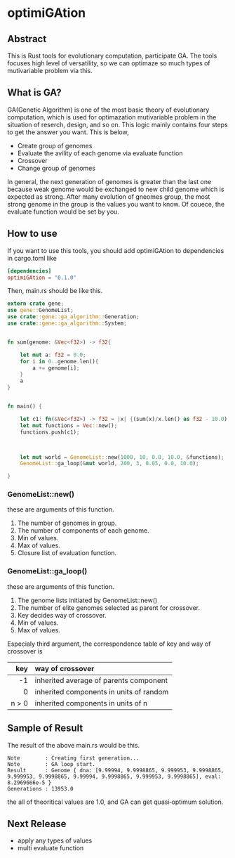 # optimiGAtion

## Abstract

This is Rust tools for evolutionary computation, participate GA. The tools focuses high level of versatility, so we can optimaze so much types of mutivariable problem via this.

## What is GA?

GA(Genetic Algorithm) is one of the most basic theory of evolutionary computation, which is used for optimazation mutivariable problem in the situation of reserch, design, and so on. This logic mainly contains four steps to get the answer you want. This is below,

- Create group of genomes
- Evaluate the avility of each genome via evaluate function
- Crossover
- Change group of genomes

In general, the next generation of genomes is greater than the last one because weak genome would be exchanged to new child genome which is expected as strong. After many evolution of gneomes group, the most strong genome in the group is the values you want to know. Of couece, the evaluate function would be set by you.

## How to use

If you want to use this tools, you should add optimiGAtion to dependencies in cargo.toml like

```Cargo.toml
[dependencies]
optimiGAtion = "0.1.0"
```

Then, main.rs should be like this.

```main.rs
extern crate gene;
use gene::GenomeList;
use crate::gene::ga_algorithm::Generation;
use crate::gene::ga_algorithm::System;


fn sum(genome: &Vec<f32>) -> f32{

    let mut a: f32 = 0.0;
    for i in 0..genome.len(){
        a += genome[i];
    }
    a
}


fn main() {

    let c1: fn(&Vec<f32>) -> f32 = |x| {(sum(x)/x.len() as f32 - 10.0).abs()};
    let mut functions = Vec::new();
    functions.push(c1);



    let mut world = GenomeList::new(1000, 10, 0.0, 10.0, &functions);               // initiating group of genome.
    GenomeList::ga_loop(&mut world, 200, 3, 0.05, 0.0, 10.0);                       // starting GA loop.

}
```

### GenomeList::new()

  these are arguments of this function.

1. The number of genomes in group.
2. The number of components of each genome.
3. Min of values.
4. Max of values.
5. Closure list of evaluation function.

### GenomeList::ga_loop()

  these are arguments of this function.

1. The genome lists initiated by GenomeList::new()
2. The number of elite genomes selected as parent for crossover.
3. Key decides way of crossover.
4. Min of values.
5. Max of values.

Especialy third argument, the correspondence table of key and way of crossover is

|   key | way of crossover                        |
| ----: | :-------------------------------------- |
|    -1 | inherited average of parents component  |
|     0 | inherited components in units of random |
| n > 0 | inherited components in units of n      |

## Sample of Result

The result of the above main.rs would be this.

```
Note        : Creating first generation...
Note        : GA loop start.
Result      : Genome { dna: [9.99994, 9.9998865, 9.999953, 9.9998865, 9.999953, 9.9998865, 9.99994, 9.9998865, 9.999953, 9.9998865], eval: 8.2969666e-5 }
Generations : 13953.0
```

the all of theoritical values are 1.0, and GA can get quasi‐optimum solution.

## Next Release

- apply any types of values
- multi evaluate function
